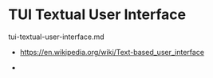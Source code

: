 # TUI Textual User Interface

tui-textual-user-interface.md

*   https://en.wikipedia.org/wiki/Text-based_user_interface

*   